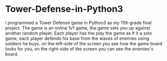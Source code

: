 # Tower-Defense-in-Python3
I programmed a Tower Defense game in Python3 as my 11th grade final project.
The game is an online 1v1 game, the game sets you up against another random player.
Each player has the play the game as if it a solo game, each player defends his base from the waves of enemies using soldiers he buys.
on the left-side of the screen you see how the game board looks for you, on the right-side of the screen you can see the enemies's board.
